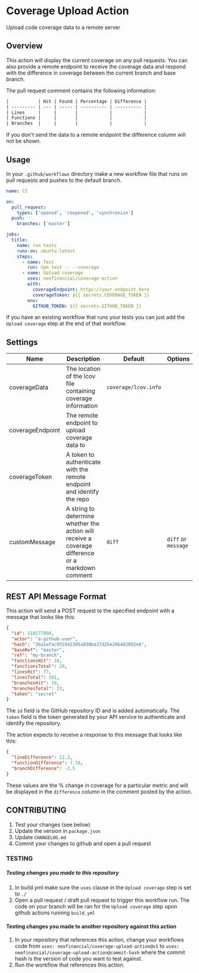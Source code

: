 # Coverage Upload Action

Upload code coverage data to a remote server

## Overview

This action will display the current coverage on any pull requests. You can also provide a remote endpoint to receive the coverage data and respond with the difference in coverage between the current branch and base branch.

The pull request comment contains the following information:

```txt
|           | Hit | Found | Percentage | Difference |
| --------- | --- | ----- | ---------- | ---------- |
| Lines     |     |       |            |            |
| Functions |     |       |            |            |
| Branches  |     |       |            |            |
```

If you don't send the data to a remote endpoint the difference column will not be shown.

## Usage

In your `.github/workflows` directory make a new workflow file that runs on pull requests and pushes to the default branch.

```yml
name: CI

on:
  pull_request:
    types: ['opened', 'reopened', 'synchronize']
  push:
    branches: ['master']

jobs:
  title:
    name: run tests
    runs-on: ubuntu-latest
    steps:
      - name: Test
        run: npm test -- --coverage
      - name: Upload coverage
        uses: neofinancial/coverage-action
        with:
          coverageEndpoint: https://your.endpoint.here
          coverageToken: ${{ secrets.COVERAGE_TOKEN }}
        env:
          GITHUB_TOKEN: ${{ secrets.GITHUB_TOKEN }}
```

If you have an existing workflow that runs your tests you can just add the `Upload coverage` step at the end of that workflow.

## Settings

| Name             | Description                                                                                      | Default              | Options             | Required |
| ---------------- | ------------------------------------------------------------------------------------------------ | -------------------- | ------------------- | -------- |
| coverageData     | The location of the lcov file containing coverage information                                    | `coverage/lcov.info` |                     | Yes      |
| coverageEndpoint | The remote endpoint to upload coverage data to                                                   |                      |                     | No       |
| coverageToken    | A token to authenticate with the remote endpoint and identify the repo                           |                      |                     | No       |
| customMessage    | A string to determine whether the action will receive a coverage difference or a markdown comment| `diff`               | `diff` or `message` | Yes      |


## REST API Message Format

This action will send a POST request to the specified endpoint with a message that looks like this:

```json
{
  "id": 218177808,
  "actor": "a-github-user",
  "hash": "3ba1efac955942305a038ba37d25e20b4d2092e6",
  "baseRef": "master",
  "ref": "my-branch",
  "functionsHit": 10,
  "functionsTotal": 20,
  "linesHit": 77,
  "linesTotal": 101,
  "branchesHit": 19,
  "branchesTotal": 23,
  "token": "secret"
}
```

The `id` field is the GitHub repository ID and is added automatically. The `token` field is the token generated by your API service to authenticate and identify the repository.

The action expects to receive a response to this message that looks like this:

```json
{
  "lineDifference": 12.2,
  "functionDifference": 7.78,
  "branchDifference": -2.5
}
```

These values are the % change in coverage for a particular metric and will be displayed in the `difference` column in the comment posted by the action.


## CONTRIBUTING

1. Test your changes (see below)
1. Update the version in `package.json`
1. Update `CHANGELOG.md`
1. Commit your changes to github and open a pull request

### TESTING

##### Testing changes you made to this repository

1. In build.yml make sure the `uses` clause in the `Upload coverage` step is set to `./`
1. Open a pull request / draft pull request to trigger this workflow run. The code on your branch will be ran for the `Upload coverage` step upon github actions running `build.yml`

#### Testing changes you made to another repository against this action

1. In your repository that references this action, change your workflows code from
 `uses: neofinancial/coverage-upload-action@v1` to `uses: neofinancial/coverage-upload-action@commit-hash` where the commit hash is the version of code you want to test against.
1. Run the workflow that references this action.




